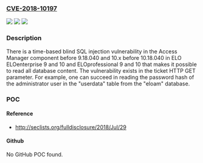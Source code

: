 ### [CVE-2018-10197](https://cve.mitre.org/cgi-bin/cvename.cgi?name=CVE-2018-10197)
![](https://img.shields.io/static/v1?label=Product&message=n%2Fa&color=blue)
![](https://img.shields.io/static/v1?label=Version&message=n%2Fa&color=blue)
![](https://img.shields.io/static/v1?label=Vulnerability&message=n%2Fa&color=brighgreen)

### Description

There is a time-based blind SQL injection vulnerability in the Access Manager component before 9.18.040 and 10.x before 10.18.040 in ELO ELOenterprise 9 and 10 and ELOprofessional 9 and 10 that makes it possible to read all database content. The vulnerability exists in the ticket HTTP GET parameter. For example, one can succeed in reading the password hash of the administrator user in the "userdata" table from the "eloam" database.

### POC

#### Reference
- http://seclists.org/fulldisclosure/2018/Jul/29

#### Github
No GitHub POC found.

